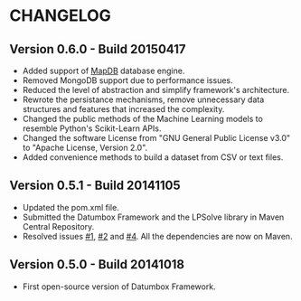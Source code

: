 CHANGELOG
=========

Version 0.6.0 - Build 20150417
------------------------------

- Added support of [MapDB](http://www.mapdb.org/) database engine.
- Removed MongoDB support due to performance issues.
- Reduced the level of abstraction and simplify framework's architecture.
- Rewrote the persistance mechanisms, remove unnecessary data structures and features that increased the complexity.
- Changed the public methods of the Machine Learning models to resemble Python's Scikit-Learn APIs.
- Changed the software License from "GNU General Public License v3.0" to "Apache License, Version 2.0".
- Added convenience methods to build a dataset from CSV or text files.

Version 0.5.1 - Build 20141105
------------------------------

- Updated the pom.xml file.
- Submitted the Datumbox Framework and the LPSolve library in Maven Central Repository.
- Resolved issues [#1](https://github.com/datumbox/datumbox-framework/issues/1), [#2](https://github.com/datumbox/datumbox-framework/issues/2) and [#4](https://github.com/datumbox/datumbox-framework/issues/4). All the dependencies are now on Maven.

Version 0.5.0 - Build 20141018
------------------------------

- First open-source version of Datumbox Framework.


